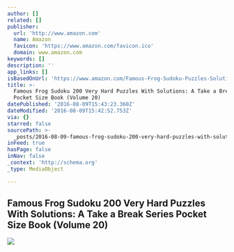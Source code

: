 ```yaml
---
author: []
related: []
publisher:
  url: 'http://www.amazon.com'
  name: Amazon
  favicon: 'https://www.amazon.com/favicon.ico'
  domain: www.amazon.com
keywords: []
description: ''
app_links: []
isBasedOnUrl: 'https://www.amazon.com/Famous-Frog-Sudoku-Puzzles-Solutions/dp/1536930245'
title: >-
  Famous Frog Sudoku 200 Very Hard Puzzles With Solutions: A Take a Break Series
  Pocket Size Book (Volume 20)
datePublished: '2016-08-09T15:43:23.360Z'
dateModified: '2016-08-09T15:42:52.753Z'
via: {}
starred: false
sourcePath: >-
  _posts/2016-08-09-famous-frog-sudoku-200-very-hard-puzzles-with-solutions-a-t.md
inFeed: true
hasPage: false
inNav: false
_context: 'http://schema.org'
_type: MediaObject

---
```

<article style=""><h1>Famous Frog Sudoku 200 Very Hard Puzzles With Solutions: A Take a Break Series Pocket Size Book (Volume 20)</h1><img src="http://ecx.images-amazon.com/images/I/51lRjdv0CRL.jpg" /></article>